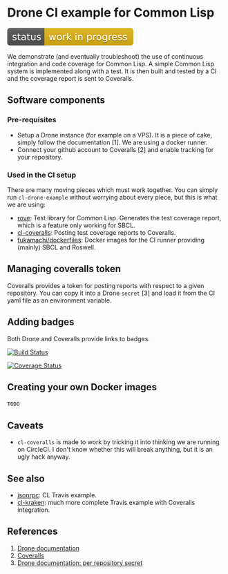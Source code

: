 # Drone CI example for Common Lisp
![work in progress](https://raw.githubusercontent.com/thomashoullier/badges/6581abd9e6843d6ad0c8a6d0be04194b861980ec/status-work-in-progress.svg)

We demonstrate (and eventually troubleshoot) the use of continuous integration
and code coverage for Common Lisp. A simple Common Lisp system is implemented
along with a test. It is then built and tested by a CI and the coverage report
is sent to Coveralls.

## Software components
### Pre-requisites
* Setup a Drone instance (for example on a VPS). It is a piece of cake,
  simply follow the documentation [1]. We are using a docker runner.
* Connect your github account to Coveralls [2] and enable tracking for
  your repository.

### Used in the CI setup
There are many moving pieces which must work together. You can simply
run `cl-drone-example` without worrying about every piece, but this is
what we are using:

* [rove](https://github.com/fukamachi/rove): Test library for Common Lisp.
  Generates the test coverage report, which is a feature only working for
  SBCL.
* [cl-coveralls](https://github.com/fukamachi/cl-coveralls): Posting
  test coverage reports to Coveralls.
* [fukamachi/dockerfiles](https://github.com/fukamachi/dockerfiles):
  Docker images for the CI runner providing (mainly) SBCL and Roswell.

## Managing coveralls token
Coveralls provides a token for posting reports with respect to a given
repository. You can copy it into a Drone `secret` [3] and load it from the
CI yaml file as an environment variable.

## Adding badges
Both Drone and Coveralls provide links to badges.

[![Build Status](https://drone.git-or-miss.com/api/badges/thomashoullier/cl-drone-example/status.svg?ref=refs/heads/master)](https://drone.git-or-miss.com/thomashoullier/cl-drone-example)

[![Coverage Status](https://coveralls.io/repos/github/thomashoullier/cl-drone-example/badge.svg?branch=master)](https://coveralls.io/github/thomashoullier/cl-drone-example?branch=master)

## Creating your own Docker images
`TODO`

## Caveats
* `cl-coveralls` is made to work by tricking it into thinking we are
  running on CircleCI. I don't know whether this will break anything,
  but it is an ugly hack anyway.

## See also
* [jsonrpc](https://github.com/cxxxr/jsonrpc/blob/master/.travis.yml): CL
  Travis example.
* [cl-kraken](https://github.com/jonatack/cl-kraken/blob/master/.travis.yml):
  much more complete Travis example with Coveralls integration.

## References
1. [Drone documentation](https://docs.drone.io/)
2. [Coveralls](https://coveralls.io)
3. [Drone documentation: per repository secret](https://docs.drone.io/secret/repository/)
